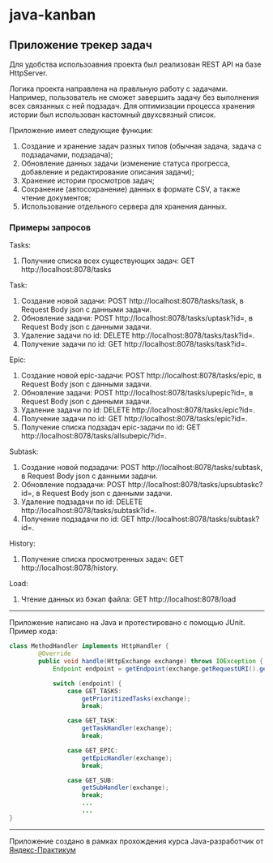 # java-kanban
## Приложение трекер задач

Для удобства использоавния проекта был реализован REST API на базе HttpServer.

Логика проекта направлена на правльную работу с задачами. 
Например, пользователь не сможет завершить задачу без выполнения всех связанных с ней подзадач.
Для оптимизации процесса хранения истории был использован кастомный двухсвязный список.

Приложение имеет следующие функции:
1. Создание и хранение задач разных типов (обычная задача, задача с подзадачами, подзадача);
2. Обновление данных задачи (изменение статуса прогресса, добавление и редактирование описания задачи);
3. Хранение истории просмотров задач;
4. Сохранение (автосохранение) данных в формате CSV, а также чтение документов;
5. Использование отдельного сервера для хранения данных.

### Примеры запросов
Tasks:
1. Получние списка всех существующих задач: GET http://localhost:8078/tasks

Task:
1. Создание новой задачи: POST http://localhost:8078/tasks/task, в Request Body json с данными задачи.
2. Обновление задачи: POST http://localhost:8078/tasks/uptask?id=, в Request Body json с данными задачи.
3. Удаление задачи по id: DELETE http://localhost:8078/tasks/task?id=.
4. Получение задачи по id: GET http://localhost:8078/tasks/task?id=.

Epic:
1. Создание новой epic-задачи: POST http://localhost:8078/tasks/epic, в Request Body json с данными задачи.
2. Обновление задачи: POST http://localhost:8078/tasks/upepic?id=, в Request Body json с данными задачи.
3. Удаление задачи по id: DELETE http://localhost:8078/tasks/epic?id=.
4. Получение задачи по id: GET http://localhost:8078/tasks/epic?id=.
5. Получение списка подзадач epic-задачи по id: GET http://localhost:8078/tasks/allsubepic/?id=.

Subtask:
1. Создание новой подзадачи: POST http://localhost:8078/tasks/subtask, в Request Body json с данными задачи.
2. Обновление подзадачи: POST http://localhost:8078/tasks/upsubtaskc?id=, в Request Body json с данными задачи.
3. Удаление подзадачи по id: DELETE http://localhost:8078/tasks/subtask?id=.
4. Получение подзадачи по id: GET http://localhost:8078/tasks/subtask?id=.

History:
1. Получение списка просмотренных задач: GET http://localhost:8078/history.

Load:
1. Чтение данных из бэкап файла: GET http://localhost:8078/load
----
Приложение написано на Java и протестировано с помощью JUnit. Пример кода:
```java
class MethodHandler implements HttpHandler {
        @Override
        public void handle(HttpExchange exchange) throws IOException {
            Endpoint endpoint = getEndpoint(exchange.getRequestURI().getPath(), exchange.getRequestMethod());

            switch (endpoint) {
                case GET_TASKS:
                    getPrioritizedTasks(exchange);
                    break;

                case GET_TASK:
                    getTaskHandler(exchange);
                    break;

                case GET_EPIC:
                    getEpicHandler(exchange);
                    break;

                case GET_SUB:
                    getSubHandler(exchange);
                    break;
                    ...
                    ...
}
```
------
Приложение создано в рамках прохождения курса Java-разработчик от [Яндекс-Практикум](https://practicum.yandex.ru/java-developer/ "Тут учат Java!")

